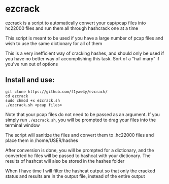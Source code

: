 # ezcrack
ezcrack is a script to automatically convert your cap/pcap files into hc22000 files and run them all through hashcrack one at a time

This script is meant to be used if you have a large number of pcap files and wish to use the same dictionary for all of them

This is a very inefficient way of cracking hashes, and should only be used if you have no better way of accomplishing this task. Sort of a "hail mary" if you've run out of options

## Install and use:

```
git clone https://github.com/f1yaw4y/ezcrack/
cd ezcrack
sudo chmod +x ezcrack.sh
./ezcrack.sh <pcap files>
```

Note that your pcap files do not need to be passed as an argument. If you simply run ```./ezcrack.sh```, you will be prompted to drag your files into the terminal window

The script will sanitize the files and convert them to .hc22000 files and place them in /home/USER/hashes

After conversion is done, you will be prompted for a dictionary, and the converted hc files will be passed to hashcat with your dictionary. The results of hashcat will also be stored in the hashes folder

When I have time I will filter the hashcat output so that only the cracked status and results are in the output file, instead of the entire output
